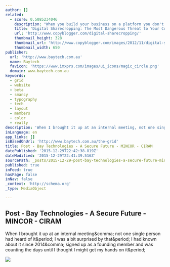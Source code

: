 ```yaml
---
author: []
related:
  - score: 0.5085234046
    description: "When you build your business on a platform you don't control, you're taking on a lot of unnecessary risk and headache."
    title: 'Digital Sharecropping: The Most Dangerous Threat to Your Content Marketing Strategy - Copyblogger'
    url: 'http://www.copyblogger.com/digital-sharecropping/'
    thumbnail_height: 328
    thumbnail_url: 'http://www.copyblogger.com/images/2012/11/digital-sharecropping.jpg'
    thumbnail_width: 650
publisher:
  url: 'http://www.baytech.com.au'
  name: Baytech
  favicon: 'https://www.imxprs.com/images/ui_icons/magic_circle.png'
  domain: www.baytech.com.au
keywords:
  - grid
  - website
  - beta
  - smancy
  - typography
  - tech
  - layout
  - members
  - color
  - really
description: 'When I brought it up at an internal meeting, not one single person had heard of it. I was a bit surprised by that. I had known about it since 2014, signed up as a founding member and was counting the days until I thought I might get my hands on it.'
inLanguage: en
app_links: []
isBasedOnUrl: 'http://www.baytech.com.au/the-grid'
title: Post - Bay Technologies - A Secure Future - MINCOR - CIRAM
datePublished: '2015-12-29T22:42:38.819Z'
dateModified: '2015-12-29T22:41:39.516Z'
sourcePath: _posts/2015-12-29-post-bay-technologies-a-secure-future-mincor-ciram.md
published: true
inFeed: true
hasPage: false
inNav: false
_context: 'http://schema.org'
_type: MediaObject

---
```

<article style=""><h1>Post - Bay Technologies - A Secure Future - MINCOR - CIRAM</h1><p>When I brought it up at an internal meeting&amp;comma; not one single person had heard of it&amp;period; I was a bit surprised by that&amp;period; I had known about it since 2014&amp;comma; signed up as a founding member and was counting the days until I thought I might get my hands on it&amp;period;</p><img src="https://lh3.googleusercontent.com/lZMxC4VvIkNg4F6CqUrMdS0FfuxiUrrhuqy99t2k7hNnIXBz9N7s3fgBee7RBSTdbX4fLJsTn73EYel2OA=s1600" /></article>
